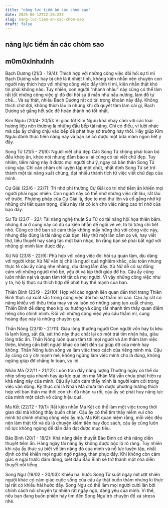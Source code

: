 ```yaml
---
title: "năng lực tiềm ẩn các chòm sao"
date: 2025-06-12T22:28:23Z
slug: nang-luc-tiem-an-cac-chom-sao
draft: false
---
```


## năng lực tiềm ẩn các chòm sao

## m0m0xInhxInh

Bạch Dương (21/3 - 19/4): Thích hợp với những công việc đòi hỏi sự tỉ mỉ
Bạch Dương vẫn hay bị chê là ít nhiệt tình, không kiên nhẫn nên chuyện con người này thích hợp với những công việc đầy tính tỉ mỉ, kiên nhẫn thật khó tin phải không nào. Tuy nhiên, con người “nhanh nhảu” này cũng có thể làm rất tốt những công việc gì đó đòi hỏi sự tỉ mẩn như nấu nướng, làm đồ tự chế… Và sự thật, nhiều Bạch Dương rất có tài trong khoản này đấy. Không thích chờ đợi, không thích lâu la nhưng khi đã quyết tâm làm cái gì, Bạch Dương sẽ gắng hết sức để hoàn thành nó tốt nhất.
 
Kim Ngưu (20/4- 20/5): Vị giác tốt
Kim Ngưu khá nhạy cảm với các loại hương liệu nên thường là những đầu bếp tài năng. Chỉ có điều, vì lười nhác mà cậu ấy chẳng chịu vào bếp để phát huy sở trường này thôi. Hãy giúp Kim Ngưu đánh thức tiềm năng này và bạn sẽ có được một bữa măm ngon hết ý đấy.
 
Song Tử (21/5 - 21/6): Người viết chữ đẹp
Các Song Tử không phải toàn bộ đều khéo ăn, khéo nói nhưng đảm bảo ai ai cũng có tài viết chữ đẹp. Tuy nhiên, tiềm năng này ít được mọi người chú ý, ngay cả bản thân Song Tử cũng vậy. Chỉ cần chăm chỉ luyện tập một chút, nhất định Song Tử sẽ trở thành một tài năng xuất chúng, đạt nhiều thành tích từ việc viết chữ đẹp của mình.
 
Cự Giải (22/6 - 22/7): Trí nhớ phi thường
Cự Giải có trí nhớ tiềm ẩn khiến mọi người phải ngạc nhiên. Con người này có thể nhớ những việc rất lâu, rất lâu về trước. Phương pháp của Cự Giải là, đọc to mọi thứ lên và cố gắng nhớ kỹ những chi tiết quan trọng, điều này rất có ích cho việc nâng cao trí nhớ của bạn đấy.
 
Sư Tử (23/7 - 22/: Tài năng nghệ thuật
Sư Tử có tài năng hội họa thiên bẩm. nhưng ít ai ở cung này có đủ sự kiên nhẫn để ngồi vẽ vẽ, tô tô từng chi tiết nhỏ. Cũng có thể bạn sẽ cảm thấy không mấy hứng thú với công việc này, nhưng đây đúng là tài năng của bạn. Hãy thử một lần cầm cọ vẽ, hay viết thơ, tiểu thuyết hay sáng tác một bản nhạc, tin rằng bạn sẽ phải bất ngờ với những gì mình làm được đấy.
 
Xử Nữ (23/8 - 22/9): Phù hợp với công việc đòi hỏi sự quan tâm, dịu dàng với người khác
Xử Nữ vẫn bị chê là người quá nghiêm khắc, cầu toàn nhưng thực tế cậu ấy cũng nhẹ nhàng, dịu dàng lắm đấy. Xử Nữ dễ có sự đồng cảm với những người nhỏ bé, yếu ớt và kịp thời giúp đỡ họ. Cậu ấy cũng luôn nhẫn nại và quan tâm tới tất cả mọi người. Vì vậy những công việc như y tá, hộ lý thực sự thích hợp để phát huy thế mạnh của bạn.
 
Thiên Bình (23/9 - 22/10): Hợp với các ngành liên quan đến thời trang
Thiên Bình thực sự xuất sắc trong công việc đòi hỏi sự thẩm mĩ cao. Cậu ấy rất có năng khiếu với thêu thùa may vá và luôn có những sáng tạo xuất chúng. Thiên Bình dễ dàng theo kịp xu hướng và cũng rất nhanh tìm thấy quan điểm riêng cho chính mình. Đối với những công việc yêu cầu thẩm mĩ, cung hoàng đạo này là những chuyên gia.
 
Thần Nông (23/10 - 21/11): Giàu lòng thương người
Con người vốn hay bị kêu là lạnh lùng, sắt đá, sát thủ này thực chất lại có một trái tim nhân hậu, giàu lòng trắc ẩn. Thần Nông luôn quan tâm tới mọi người và âm thầm làm việc thiện, không cần biết người khác có biết đến sự giúp đỡ của mình hay không. Thần Nông luôn sống và làm việc theo cách của riêng mình mà. Cậu ấy cũng có ý chí mạnh mẽ, không ngừng làm việc mình cho là đúng, không ngừng giúp đỡ chẳng lo toan, vụ lợi.
 
Nhân Mã (22/11 - 21/12): Luôn tràn đầy năng lượng
Thường ngày có thể do nhịp sống qúa nhanh hay áp lực quá lớn mà Nhân Mã vẫn chưa phát hiện ra khả năng này của mình. Cậu ấy luôn cảm thấy mình là người kém cỏi trong việc vận động. Kỳ thực chỉ là Nhân Mã chưa tìm được phương hướng thích hợp với bản thân mà thôi còn khi đã nhận ra rồi, cậu ấy sẽ phát huy năng lực của mình một cách vô cùng hiệu quả.
 
Ma Kết (22/12 - 19/1): Rất kiên nhẫn
Ma Kết có thể làm một việc trong thời gian dài mà không thấy buồn chán. Cậu ấy có thể tìm thấy niềm vui cho mình từ chính những công việc ấy mà. Ma Kết quan niệm rằng, mỗi việc đều nên làm thật tốt và dù là chuyện kiếm tiền hay đọc sách, cậu ấy cũng luôn nỗ lực không ngừng để dần dần đạt được mục tiêu.
 
Bảo Bình (20/1 - 18/2): Khả năng diễn thuyết
Bảo Bình có khả năng diễn thuyết tiềm ẩn. Hàng ngày tài năng ấy không được bộc lộ rõ ràng. Tuy nhiên khi cậu ấy thực sự biết về tìm năng đó của mình và nỗ lực luyện tập, nhất định có thể khiến mọi người ngỡ ngàng, thán phục đấy. Khi không còn cảm giác e ngại trước đám đông, biết đâu Bảo Bình sẽ trở thành một nhà diễn thuyết nổi tiếng.
 
Song Ngư (19/02 - 20/03): Khiếu hài hước
Song Tử suốt ngày mít ướt khiến người khác có cảm giác cuộc sống của cậu ấy thật buồn thảm nhưng kì thực lại rất có khiếu hài hước đấy. Song Ngư có thể làm mọi người cười lăn bởi chính cách nói chuyện tự nhiên rất ngây ngô, đáng yêu của mình. Vì thế, nếu bạn đang buồn phiền hãy tìm đến Song Ngư trò chuyện để xả stress nhé.